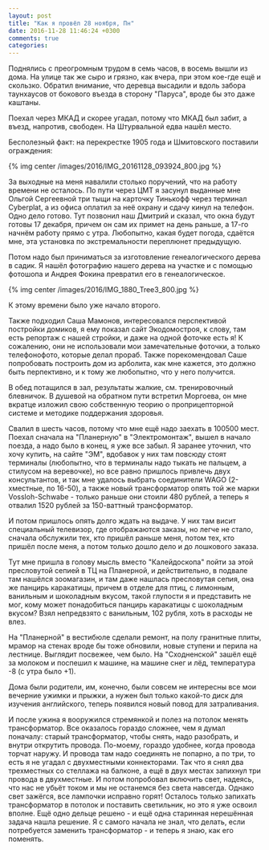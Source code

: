 ```yaml
---
layout: post
title: "Как я провёл 28 ноября, Пн"
date: 2016-11-28 11:46:24 +0300
comments: true
categories: 
---
```

Поднялись с преогромным трудом в семь часов, в восемь вышли из дома. На улице так же сыро и грязно, как вчера, при этом кое-где ещё и скользко. Обратил внимание, что деревца высадили и вдоль забора таунхаусов от бокового въезда в сторону "Паруса", вроде бы это даже каштаны.

Поехал через МКАД и скорее угадал, потому что МКАД был забит, а въезд, напротив, свободен. На Штурвальной едва нашёл место.

Бесполезный факт: на перекрестке 1905 года и Шмитовского поставили ограждения:

{% img center /images/2016/IMG_20161128_093924_800.jpg %}

За выходные на меня навалили столько поручений, что на работу времени не осталось. По пути через ЦМТ я засунул выданные мне Ольгой Сергеевной три тыщи на карточку Тинькофф через терминал Cyberplat, а из офиса оплатил за неё охрану и сдачу кинул на телефон. Одно дело готово. Тут позвонил наш Дмитрий и сказал, что окна будут готовы 17 декабря, причем он сам их примет на день раньше, а 17-го начнём работу прямо с утра. Любопытно, какая будет погода, сдаётся мне, эта установка по экстремальности переплюнет предыдущую.

Потом надо был приниматься за изготовление генеалогического дерева в садик. Я нашёл фотографию нашего дерева на участке и с помощью фотошопа и Андрея Фокина превратил его в генеалогическое. 

{% img center /images/2016/IMG_1880_Tree3_800.jpg %}

К этому времени было уже начало второго.  

Также подходил Саша Мамонов, интересовался перспективой постройки домиков, я ему показал сайт Экодомостроя, к слову, там есть репортаж с нашей стройки, и даже на одной фоточке есть я! К сожалению, они не использовали мои замечательные фоточки, а только телефонофото, которые делал прораб. Также порекомендовал Саше попробовать построить дом из арболита, как мне кажется, это должно быть перпективно, и к тому же любопытно, что у него получится.

В обед потащился в зал, результаты жалкие, см. тренировочный блевничок. В душевой на обратном пути встретил Моргоева, он мне вкратце изложил свою собственную теорию о проприцепторной системе и методике поддержания здоровья.

Свалил в шесть часов, потому что мне ещё надо заехать в 100500 мест. Поехал сначала на "Планерную" в "Электромонтаж", вышел в начало поезда, а надо было в конец, я уже все забыл. Я заранее уточнил, что хочу купить, на сайте "ЭМ", вдобавок у них там повсюду стоят терминалы (любопытно, что в терминалы надо тыкать не пальцем, а стилусом на веревочке), но все равно пришлось привлечь двух консультантов, и так мне удалось выбрать соединители WAGO (2-хместные, по 16-50), а также новый трансформатор опять той же марки Vossloh-Schwabe - только раньше они стоили 480 рублей, а теперь я отвалил 1520 рублей за 150-ваттный трансформатор.

И потом пришлось опять долго ждать на выдаче. У них там висит специальный телевизор, где отображаются заказы, но легче не стало, сначала обслужили тех, кто пришёл раньше меня, потом тех, кто пришёл после меня, а потом только дошло дело и до лошкового заказа.

Тут мне пришла в голову мысль вместо "Калейдоскопа" пойти за этой пресловутой сепией в ТЦ на Планерной, и действительно, в подвале там нашёлся зоомагазин, и там даже нашлась пресловутая сепия, она же панцирь каракатицы, причем в отделе для птиц, с лимонным, ванильным и шоколадным вкусом, такой глупости я и представить не мог, кому может понадобиться панцирь каракатицы с шоколадным вкусом? Взял непредвзято с ванильным, 102 рубля, хоть в расходы не влез.

На "Планерной" в вестибюле сделали ремонт, на полу гранитные плиты, мрамор на стенах вроде бы тоже обновили, новые ступени и перила на лестнице. Выглядит посвежее, чем было. На "Сходненской" зашёл ещё за молоком и поспешил к машине, на машине снег и лёд, температура -8 (с утра было +1).

Дома были родители, им, конечно, были совсем не интересны все мои вечерние ужимки и прыжки, а нужен был только какой-то диск для изучения английского, теперь появился новый повод для затраливания.

И после ужина я вооружился стремянкой и полез на потолок менять трансформатор. Все оказалось гораздо сложнее, чем я думал поначалу: старый трансформатор, чтобы снять, надо разобрать, и внутри открутить провода. По-моему, гораздо удобнее, когда провода торчат наружу. И провода там надо соединять не попарно, а по три, то есть я не угадал с двухместными коннекторами. Так что я снял два трехместных со стеллажа на балконе, а ещё в двух местах запихнул три провода в двухместные. И потом попробовал включить свет, надеясь, что нас не убьёт током и мы не останемся без света навсегда. Однако свет зажёгся, все лампочки исправно горят! Осталось только запихать трансформатор в потолок и поставить светильник, но это я уже освоил вполне. Ещё одно дельце решено - и ещё одна старинная нерешённая задача нашла решение. Я с самого начала не знал, что делать, если потребуется заменить трансформатор - и теперь я знаю, как его поменять. 